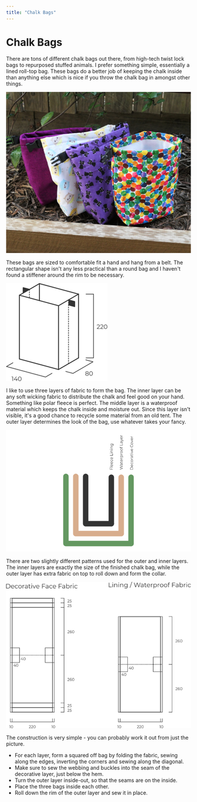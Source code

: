 ```yaml
---
title: "Chalk Bags"
---
```


# Chalk Bags

There are tons of different chalk bags out there, from high-tech twist lock bags to repurposed stuffed animals. 
I prefer something simple, essentially a lined roll-top bag. 
These bags do a better job of keeping the chalk inside than anything else which is nice if you throw the chalk bag in amongst other things. 

![](chalk-bag-photo-2.jpg)

These bags are sized to comfortable fit a hand and hang from a belt. 
The rectangular shape isn't any less practical than a round bag and I haven't found a stiffener around the rim to be necessary. 

![](chalk-bag-geometry.png)

I like to use three layers of fabric to form the bag. 
The inner layer can be any soft wicking fabric to distribute the chalk and feel good on your hand. 
Something like polar fleece is perfect. 
The middle layer is a waterproof material which keeps the chalk inside and moisture out. 
Since this layer isn't visible, it's a good chance to recycle some material from an old tent. 
The outer layer determines the look of the bag, use whatever takes your fancy. 

![](chalk-bag-layers.png)

There are two slightly different patterns used for the outer and inner layers. 
The inner layers are exactly the size of the finished chalk bag, while the outer layer has extra fabric on top to roll down and form the collar. 

![](chalk-bag-pattern.png)

The construction is very simple - you can probably work it out from just the picture. 

- For each layer, form a squared off bag by folding the fabric, sewing along the edges, inverting the corners and sewing along the diagonal. 
- Make sure to sew the webbing and buckles into the seam of the decorative layer, just below the hem. 
- Turn the outer layer inside-out, so that the seams are on the inside. 
- Place the three bags inside each other. 
- Roll down the rim of the outer layer and sew it in place. 


